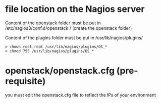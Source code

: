 # file location on the Nagios server
Content of the openstack folder must be put in /etc/nagios3/conf.d/openstack /           (create the openstack folder)

Content of the plugins folder must be put in /usr/lib/nagios/plugins/
```
> chown root:root /usr/lib/nagios/plugins/OS_*
> chmod 755 /usr/lib/nagios/plugins/OS_*
```

# openstack/openstack.cfg (pre-requisite)
you must edit the openstack.cfg file to reflect the IPs of your environment
